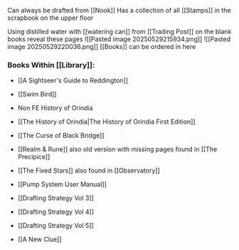 Can always be drafted from [[Nook]]
Has a collection of all [[Stamps]] in the scrapbook on the upper floor

Using distilled water with [[watering can]] from [[Trading Post]] on the blank books reveal these pages
![[Pasted image 20250529215934.png]]
![[Pasted image 20250529220036.png]]
[[Books]] can be ordered in here

### Books Within [[Library]]:
- [[A Sightseer's Guide to Reddington]]
- [[Swim Bird]]
- Non FE History of Orindia
- [[The History of Orindia|The History of Orindia First Edition]]
- [[The Curse of Black Bridge]]
- [[Realm & Rune]] also old version with missing pages found in [[The Precipice]]


- [[The Fixed Stars]] also found in [[Observatory]]
- [[Pump System User Manual]]
- [[Drafting Strategy Vol 3]]
- [[Drafting Strategy Vol 4]]
- [[Drafting Strategy Vol 5]]
- [[A New Clue]]